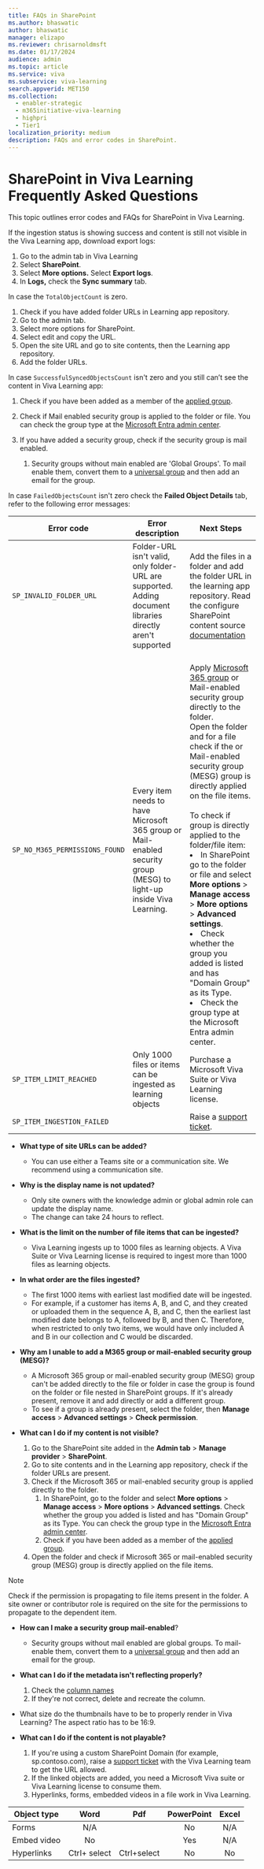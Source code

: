 ```yaml
---
title: FAQs in SharePoint
ms.author: bhaswatic
author: bhaswatic
manager: elizapo
ms.reviewer: chrisarnoldmsft
ms.date: 01/17/2024
audience: admin
ms.topic: article
ms.service: viva
ms.subservice: viva-learning
search.appverid: MET150
ms.collection:
  - enabler-strategic
  - m365initiative-viva-learning
  - highpri
  - Tier1
localization_priority: medium
description: FAQs and error codes in SharePoint.
---
```


# SharePoint in Viva Learning Frequently Asked Questions

This topic outlines error codes and FAQs for SharePoint in Viva Learning.
 
If the ingestion status is showing success and content is still not visible in the Viva Learning app, download export logs:

1. Go to the admin tab in Viva Learning
2. Select **SharePoint**. 
3. Select **More options.** Select **Export logs**.
4. In **Logs,** check the **Sync summary** tab.

In case the `TotalObjectCount` is zero.

1. Check if you have added folder URLs in Learning app repository.
2. Go to the admin tab.
3. Select more options for SharePoint.
4. Select edit and copy the URL.
5. Open the site URL and go to site contents, then the Learning app repository.
6. Add the folder URLs.

In case `SuccessfulSyncedObjectsCount` isn't zero and you still can’t see the content in Viva Learning app:

1. Check if you have been added as a member of the [applied group](https://admin.microsoft.com/Adminportal/Home#/groups/:/TeamDetails/e813e5d8-d251-4024-a6b0-276bc39eecff/Members).

2. Check if Mail enabled security group is applied to the folder or file. You can check the group type at the [Microsoft Entra admin center](https://entra.microsoft.com).

3. If you have added a security group, check if the security group is mail enabled. 
    1. Security groups without main enabled are 'Global Groups'. To mail enable them, convert them to a [universal group](/previous-versions/windows/it-pro/windows-server-2003/cc755692(v=ws.10)) and then add an email for the group.  

 
In case `FailedObjectsCount` isn't zero check the **Failed Object Details** tab, refer to the following error messages:


|Error code | Error description | Next Steps | 
| - | - | - | 
| `SP_INVALID_FOLDER_URL` | Folder-URL isn't valid, only folder-URL are supported. Adding document libraries directly aren't supported | Add the files in a folder and add the folder URL in the learning app repository. Read the configure SharePoint content source [documentation](/viva/learning/configure-sharepoint-content-source#folder-url-document-library-curation)
|`SP_NO_M365_PERMISSIONS_FOUND` | Every item needs to have Microsoft 365 group or Mail-enabled security group (MESG) to light-up inside Viva Learning. | <br> Apply [Microsoft 365 group](sharepoint-permissions.md) or Mail-enabled security group directly to the folder. <br> Open the folder and for a file check if the or Mail-enabled security group (MESG) group is directly applied on the file items. </br> <br> To check if group is directly applied to the folder/file item: <li> In SharePoint go to the folder or file and select **More options** > **Manage access** > **More options** > **Advanced settings**. <li> Check whether the group you added is listed and has "Domain Group" as its Type. <br> <li> Check the group type at the Microsoft Entra admin center.|
|`SP_ITEM_LIMIT_REACHED`| Only 1000 files or items can be ingested as learning objects | Purchase a Microsoft Viva Suite or Viva Learning license. | 
| `SP_ITEM_INGESTION_FAILED` | | Raise a [support ticket](/services-hub/unified/support/open-support-requests).| 


- **What type of site URLs can be added?** 
    - You can use either a Teams site or a communication site. We recommend using a communication site.

- **Why is the display name is not updated?**
    - Only site owners with the knowledge admin or global admin role can update the display name.
    - The change can take 24 hours to reflect.

- **What is the limit on the number of file items that can be ingested?**
    - Viva Learning ingests up to 1000 files as learning objects. A Viva Suite or Viva Learning license is required to ingest more than 1000 files as learning objects. 

- **In what order are the files ingested?**
    - The first 1000 items with earliest last modified date will be ingested.
    - For example, if a customer has items A, B, and C, and they created or uploaded them in the sequence A, B, and C, then the earliest last modified date belongs to A, followed by B, and then C. Therefore, when restricted to only two items, we would have only included A and B in our collection and C would be discarded.

- **Why am I unable to add a M365 group or mail-enabled security group (MESG)?**
    - A Microsoft 365 group or mail-enabled security group (MESG) group can't be added directly to the file or folder in case the group is found on the folder or file nested in SharePoint groups. If it's already present, remove it and add directly or add a different group.
    - To see if a group is already present, select the folder, then **Manage access** > **Advanced settings** > **Check permission**.

- **What can I do if my content is not visible?**  
    1. Go to the SharePoint site added in the **Admin tab** > **Manage provider** > **SharePoint**.
    2. Go to site contents and in the Learning app repository, check if the folder URLs are present.
    3. Check if the Microsoft 365 or mail-enabled security group is applied directly to the folder.
        1. In SharePoint, go to the folder and select **More options** > **Manage access** > **More options** > **Advanced settings**. Check whether the group you added is listed and has "Domain Group" as its Type. You can check the group type in the [Microsoft Entra admin center](https://entra.microsoft.com).
        1. Check if you have been added as a member of the [applied group](https://login.microsoftonline.com/common/oauth2/authorize?client_id=00000006-0000-0ff1-ce00-000000000000&response_type=code+id_token&scope=openid+profile&state=OpenIdConnect.AuthenticationProperties%3dbHvyF-kZif3K7SyNj2ScGHQFpHpoRU_qMKYXtjhNzC6aH1DUWi_7XSuzYQS7JxBVXBvZogIzp3x0DvZWJHC_0Uq6JFHTseAKZT7Na3Gd9eiqaBUgogXajEhSg8zKPAiSKq8sL6CoDhRVLx5JNhS7YnNXt68KdPRtCJIAXGNxJgYsnVCQqXfmtgLyzWEWTG5IMX7_n1YPICQbn9f5qeBo1zyDnQzgfwnB5Ke7A3Z8n96XaRSQ9Zp4LUwApDPVb-qT&response_mode=form_post&nonce=638411368973289679.ZDczYjQyODItYzZhOS00NTg4LTk2NmQtNTYzZmFhYWJjOTNiZjFmOGZlMDAtMDM3Mi00MGMwLWE0NjctNDMxZDE1ZGEwOTgz&redirect_uri=https%3a%2f%2fadmin.microsoft.com%2flanding&ui_locales=en-US&mkt=en-US&client-request-id=dc00ca38-de9f-4ba2-b0d2-e5feda954810&x-client-SKU=ID_NET472&x-client-ver=6.34.0.0&sso_nonce=AwABAAEAAAACAOz_BQD0_54Xy0NptLyMJ2RNuNKBrhlrtk3CdnROqgoPjkuGLWsbcgcUprEEZNjX9hzfnwJF1Ja9c1Ad3FdTxR2V0YzcyoQgAA&mscrid=dc00ca38-de9f-4ba2-b0d2-e5feda954810).
    4. Open the folder and check if Microsoft 365 or mail-enabled security group (MESG) group is directly applied on the file items.  
    
> [!NOTE]
> Check if the permission is propagating to file items present in the folder. A site owner or contributor role is required on the site for the permissions to propagate to the dependent item.

- **How can I make a security group mail-enabled**? 

    - Security groups without mail enabled are global groups. To mail-enable them, convert them to a [universal group](/previous-versions/windows/it-pro/windows-server-2003/cc755692(v=ws.10)) and then add an email for the group. 

- **What can I do if the metadata isn't reflecting properly?**

    1. Check the [column names](/viva/learning/configure-sharepoint-content-source#metadata)
    2. If they're not correct, delete and recreate the column.

- What size do the thumbnails have to be to properly render in Viva Learning?
    The aspect ratio has to be 16:9.

- **What can I do if the content is not playable?** 
    1. If you're using a custom SharePoint Domain (for example, sp.contoso.com), raise a [support ticket](/services-hub/unified/support/open-support-requests) with the Viva Learning team to get the URL allowed.
    2. If the linked objects are added, you need a Microsoft Viva suite or Viva Learning license to consume them.
    3. Hyperlinks, forms, embedded videos in a file work in Viva Learning.
    
|            Object type        |         Word     |         Pdf     |      PowerPoint  |      Excel  |
|--------------------|:----------------:|:---------------:|:----------------:|:-----------:|
|      Forms         |     N/A          |                 |     No           |     N/A     |
|      Embed video  |     No           |                 |     Yes          |     N/A     |
|      Hyperlinks    |     Ctrl+ select  |     Ctrl+select  |     No           |     No      |